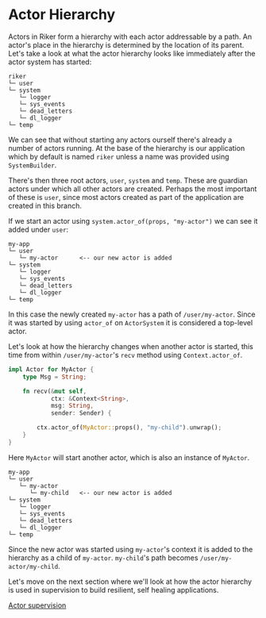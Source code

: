 # Actor Hierarchy

Actors in Riker form a hierarchy with each actor addressable by a path. An actor's place in the hierarchy is determined by the location of its parent. Let's take a look at what the actor hierarchy looks like immediately after the actor system has started:

```
riker
└─ user
└─ system
   └─ logger
   └─ sys_events
   └─ dead_letters
   └─ dl_logger
└─ temp
```

We can see that without starting any actors ourself there's already a number of actors running. At the base of the hierarchy is our application which by default is named `riker` unless a name was provided using `SystemBuilder`.

There's then three root actors, `user`, `system` and `temp`. These are guardian actors under which all other actors are created. Perhaps the most important of these is `user`, since most actors created as part of the application are created in this branch.

If we start an actor using `system.actor_of(props, "my-actor")` we can see it added under `user`:

```
my-app
└─ user
   └─ my-actor      <-- our new actor is added
└─ system
   └─ logger
   └─ sys_events
   └─ dead_letters
   └─ dl_logger
└─ temp
```

In this case the newly created `my-actor` has a path of `/user/my-actor`. Since it was started by using `actor_of` on `ActorSystem` it is considered a top-level actor.

Let's look at how the hierarchy changes when another actor is started, this time from within `/user/my-actor`'s `recv` method using `Context.actor_of`.

```rust
impl Actor for MyActor {
    type Msg = String;

    fn recv(&mut self,
            ctx: &Context<String>,
            msg: String,
            sender: Sender) {

        ctx.actor_of(MyActor::props(), "my-child").unwrap();
    }
}
```

Here `MyActor` will start another actor, which is also an instance of `MyActor`.

```
my-app
└─ user
   └─ my-actor
      └─ my-child   <-- our new actor is added
└─ system
   └─ logger
   └─ sys_events
   └─ dead_letters
   └─ dl_logger
└─ temp
```

Since the new actor was started using `my-actor`'s context it is added to the hierarchy as a child of `my-actor`. `my-child`'s path becomes `/user/my-actor/my-child`.

Let's move on the next section where we'll look at how the actor hierarchy is used in supervision to build resilient, self healing applications.

[Actor supervision](supervision.md)
